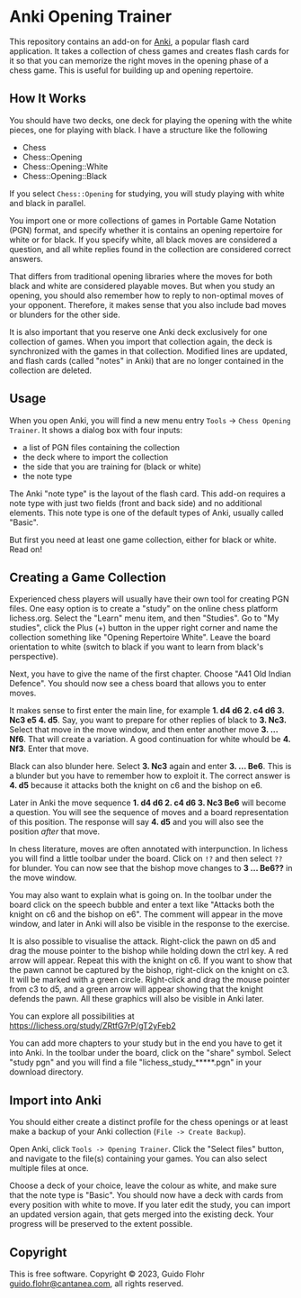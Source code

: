 # Anki Opening Trainer

This repository contains an add-on for [Anki](https://apps.ankiweb.net/),
a popular flash card application. It takes a collection of chess games
and creates flash cards for it so that you can memorize the right moves
in the opening phase of a chess game.  This is useful for building up and
opening repertoire.

## How It Works

You should have two decks, one deck for playing the opening with the white
pieces, one for playing with black.  I have a structure like the following

* Chess
* Chess::Opening
* Chess::Opening::White
* Chess::Opening::Black

If you select `Chess::Opening` for studying, you will study playing with white
and black in parallel.

You import one or more collections of games in Portable Game Notation (PGN)
format, and specify whether it is contains an opening repertoire for white
or for black.  If you specify white, all black moves are considered a
question, and all white replies found in the collection are considered correct
answers.

That differs from traditional opening libraries where the moves for both
black and white are considered playable moves.  But when you study an opening,
you should also remember how to reply to non-optimal moves of your opponent.
Therefore, it makes sense that you also include bad moves or blunders for
the other side.

It is also important that you reserve one Anki deck exclusively for one
collection of games.  When you import that collection again, the deck is
synchronized with the games in that collection.  Modified lines are updated,
and flash cards (called "notes" in Anki) that are no longer contained in the
collection are deleted.

## Usage

When you open Anki, you will find a new menu entry `Tools` ->
`Chess Opening Trainer`.  It shows a dialog box with four inputs:

* a list of PGN files containing the collection
* the deck where to import the collection
* the side that you are training for (black or white)
* the note type

The Anki "note type" is the layout of the flash card.  This add-on requires
a note type with just two fields (front and back side) and no additional
elements.  This note type is one of the default types of Anki, usually called
"Basic".

But first you need at least one game collection, either for black or white.
Read on!

## Creating a Game Collection

Experienced chess players will usually have their own tool for creating PGN
files.  One easy option is to create a "study" on the online chess platform
lichess.org.  Select the "Learn" menu item, and then "Studies".  Go to
"My studies", click the Plus (+) button in the upper right corner and name
the collection something like "Opening Repertoire White".  Leave the board
orientation to white (switch to black if you want to learn from black's
perspective).

Next, you have to give the name of the first chapter.  Choose "A41 Old
Indian Defence".  You should now see a chess board that allows you to enter
moves.

It makes sense to first enter the main line, for example **1. d4 d6 2. c4 d6
3. Nc3 e5 4. d5**.  Say, you want to prepare for other replies of black to **3. Nc3.**
Select that move in the move window, and then enter another move **3. ... Nf6**.
That will create a variation.  A good continuation for white whould be 
**4. Nf3**.  Enter that move.

Black can also blunder here.  Select **3. Nc3** again and enter **3. ... Be6**.  This is
a blunder but you have to remember how to exploit it.  The correct answer is
**4. d5** because it attacks both the knight on c6 and the bishop on e6.

Later in Anki the move sequence **1. d4 d6 2. c4 d6 3. Nc3 Be6** will become a
question.  You will see the sequence of moves and a board representation of
this position.  The response will say **4. d5** and you will also see the position
*after* that move.

In chess literature, moves are often annotated with interpunction.  In lichess
you will find a little toolbar under the board.  Click on `!?` and then select
`??` for blunder.  You can now see that the bishop move changes to **3 ... Be6??**
in the move window.

You may also want to explain what is going on.  In the toolbar under the board
click on the speech bubble and enter a text like "Attacks both the knight on c6
and the bishop on e6".  The comment will appear in the move window, and later
in Anki will also be visible in the response to the exercise.

It is also possible to visualise the attack.  Right-click the pawn on d5 and
drag the mouse pointer to the bishop while holding down the ctrl key.  A red
arrow will appear.  Repeat this with the knight on c6.  If you want to show
that the pawn cannot be captured by the bishop, right-click on the knight on
c3.  It will be marked with a green circle.  Right-click and drag the mouse
pointer from c3 to d5, and a green arrow will appear showing that the knight
defends the pawn.  All these graphics will also be visible in Anki later.

You can explore all possibilities at https://lichess.org/study/ZRtfG7rP/gT2yFeb2

You can add more chapters to your study but in the end you have to get it into
Anki.  In the toolbar under the board, click on the "share" symbol.  Select
"study pgn" and you will find a file "lichess_study_*****.pgn" in your
download directory.

## Import into Anki

You should either create a distinct profile for the chess openings or at
least make a backup of your Anki collection (`File -> Create Backup`).

Open Anki, click `Tools -> Opening Trainer`. Click the "Select files" button,
and navigate to the file(s) containing your games.  You can also select multiple
files at once.

Choose a deck of your choice, leave the colour as white, and make sure that
the note type is "Basic".  You should now have a deck with cards from every
position with white to move.  If you later edit the study, you can import
an updated version again, that gets merged into the existing deck.  Your
progress will be preserved to the extent possible.

## Copyright

This is free software.  Copyright © 2023, Guido Flohr <guido.flohr@cantanea.com>,
all rights reserved.
